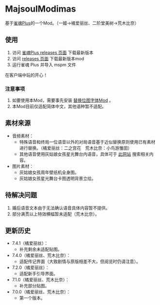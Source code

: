 # MajsoulModimas

基于[雀魂Plus](https://github.com/MajsoulPlus/majsoul-plus-client/releases)的一个Mod。（一姬→橘爱丽丝、二阶堂美树→荒木比奈）

## 使用

1. 访问 [雀魂Plus releases 页面](https://github.com/MajsoulPlus/majsoul-plus-client/releases) 下载最新版本
2. 访问 [releases 页面](https://github.com/TanakaKotoha/MajsoulModimas/releases) 下载最新版本mod
3. 运行雀魂 Plus 并导入 mspm 文件

在客户端中玩的开心！

### 注意事项

1. 如要使用本Mod，需要事先安装 [替换位图字体Mod](https://github.com/TanakaKotoha/MajsoulModimas/releases/tag/7.0.0) 。
2. 本Mod目前仅适配简体中文，其他语种暂不适配。

## 素材来源

 * 音频素材：
	* 特殊语音和终局一位语音以外的对局语音基于近似替换原则使用已有素材进行替换。（橘爱丽丝：二之宫花　荒木比奈：小鸟游雏田）
	* 其他语音使用灰姑娘女孩星光舞台内语音，具体可于 [此网站](https://starlight.346lab.org/) 搜索相关内容。
 * 图片素材：
	* 灰姑娘女孩周年壁纸机全身图。
	* 灰姑娘女孩星光舞台卡图透明背景立绘。

## 待解决问题

1. 婚后语音文本由于无法确认语音具体内容暂不提供。
2. 部分满贯以上特效横幅暂未适配（荒木比奈）。

## 更新历史

 * 7.4.1（橘爱丽丝）：
	* 补充剩余未适配贴图。
 * 7.4.0（橘爱丽丝、荒木比奈）：
	* 适配传记界面（大致剧情与原版相差不大，但阅览时仍请注意）。
 * 7.2.0（橘爱丽丝）：
	* 适配新手引导界面。
 * 7.1.0（橘爱丽丝、荒木比奈）：
	* 补充部分贴图。
 * 7.0.0（橘爱丽丝、荒木比奈）：
	* 第一个版本。
